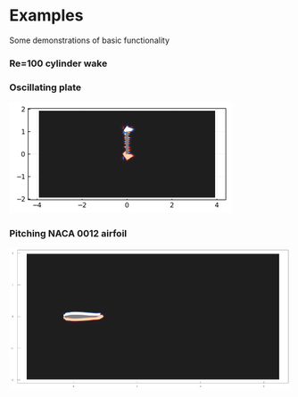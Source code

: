 # Examples

Some demonstrations of basic functionality

### Re=100 cylinder wake

### Oscillating plate

![Oscillating plate](osc_plate.gif)

### Pitching NACA 0012 airfoil

![Pitching 0012](pitching_naca.gif)
